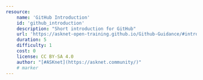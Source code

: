 ```yaml
---
resource:
    name: 'GitHub Introduction'
    id: 'github_introduction'
    description: "Short introduction for GitHub"
    url: 'https://asknet-open-training.github.io/Github-Guidance/#introduction'
    duration: 5
    difficulty: 1
    cost: 0 
    license: CC BY-SA 4.0
    author: "[#ASKnet](https://asknet.community/)"
    # marker
---
```

